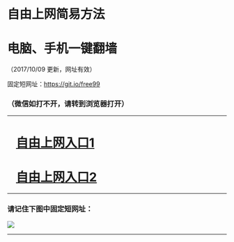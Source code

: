 ﻿# 自由上网简易方法

# 电脑、手机一键翻墙

（2017/10/09 更新，网址有效）

固定短网址：https://git.io/free99

### （微信如打不开，请转到浏览器打开）


***





# &nbsp;&nbsp; <a href="http://ft59426311.fwq-tz-1001.info/fwqtz01.html?t=100900119873 " target="_blank">自由上网入口1</a>
# &nbsp;&nbsp; <a href="http://ft1217327562.fwq-tz-1002.info/fwqtz02.html?t=10090013197 " target="_blank">自由上网入口2</a>
***

### 请记住下图中固定短网址：

<img src="https://s3-us-west-2.amazonaws.com/fwq-1001/yjfq-20170905okok.png" /> 


***

